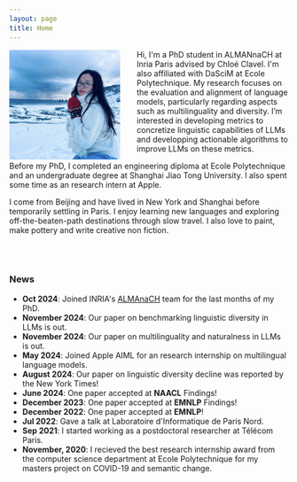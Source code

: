 ```yaml
---
layout: page
title: Home
---
```



<img align="left" style="padding-right: 30px; width: 200px" src="pic_mx.jpg">

Hi, I'm a PhD student in ALMANnaCH at Inria Paris advised by Chloé Clavel. I'm also affiliated with DaSciM at Ecole Polytechnique. My research focuses on the evaluation and alignment of language models, particularly regarding aspects such as multilinguality and diversity. I’m interested in developing metrics to concretize linguistic capabilities of LLMs and developping actionable algorithms to improve LLMs on these metrics.

Before my PhD, I completed an engineering diploma at Ecole Polytechnique and an undergraduate degree at Shanghai Jiao Tong University. I also spent some time as an research intern at Apple.

I come from Beijing and have lived in New York and Shanghai before temporarily settling in Paris. I enjoy learning new languages and exploring off-the-beaten-path destinations through slow travel. I also love to paint, make pottery and write creative non fiction.

<br>
<br>


### News

* **Oct 2024**: Joined INRIA's [ALMAnaCH](https://almanach.inria.fr/index-fr.html) team for the last months of my PhD.
* **November 2024**: Our paper on benchmarking linguistic diversity in LLMs is out.
* **November 2024**: Our paper on multilinguality and naturalness in LLMs is out.
* **May 2024**: Joined Apple AIML for an research internship on multilingual language models.
* **August 2024**: Our paper on linguistic diversity decline was reported by the New York Times!
* **June 2024**: One paper accepted at **NAACL** Findings!
* **December 2023**: One paper accepted at **EMNLP** Findings!
* **December 2022**: One paper accepted at **EMNLP**!
* **Jul 2022**: Gave a talk at Laboratoire d'Informatique de Paris Nord.
* **Sep 2021**: I started working as a postdoctoral researcher at Télécom Paris.
* **November, 2020**: I recieved the best research internship award from the computer science department at Ecole Polytechnique for my masters project on COVID-19 and semantic change.
